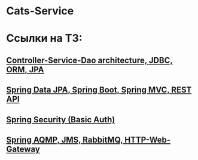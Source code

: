 # Cats-Service

# Ссылки на ТЗ:

## [Controller-Service-Dao architecture, JDBC, ORM, JPA](assets/technical_requirements/lab-2.md)

## [Spring Data JPA, Spring Boot, Spring MVC, REST API](assets/technical_requirements/lab-3.md)

## [Spring Security (Basic Auth)](assets/technical_requirements/lab-4.md)

## [Spring AQMP, JMS, RabbitMQ, HTTP-Web-Gateway](assets/technical_requirements/lab-5.md)